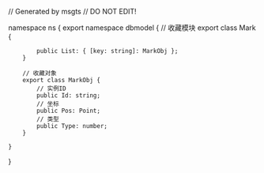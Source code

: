 // Generated by msgts
// DO NOT EDIT!

namespace ns {
	export namespace dbmodel {
		// 收藏模块
		export class Mark {	
			
			public List: { [key: string]: MarkObj }; 
		}
		
		// 收藏对象
		export class MarkObj {	
			// 实例ID
			public Id: string; 
			// 坐标
			public Pos: Point; 
			// 类型
			public Type: number; 
		}
		
	}
}
